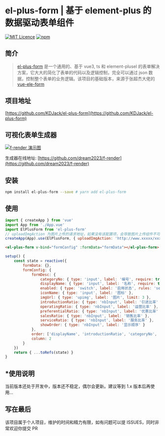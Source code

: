 # el-plus-form | 基于 element-plus 的数据驱动表单组件

[![MIT Licence](https://img.shields.io/npm/l/el-plus-form.svg)](https://img.shields.io/apm/l/el-plus-form.svg)
[![npm](https://img.shields.io/npm/v/el-plus-form.svg)](https://www.npmjs.com/package/el-plus-form)

## 简介

> [el-plus-form](https://github.com/KDJack/el-plus-form) 是一个通用的、基于 vue3, ts 和 element-plusel 的表单解决方案，它大大的简化了表单的代码以及逻辑控制，完全可以通过 json 数据，控制整个表单的业务逻辑。该项目的基础版本，来源于张超杰大佬的[vue-ele-form](https://gitee.com/dream2023/vue-ele-form)

## 项目地址

[https://github.com/KDJack/el-plus-form](https://github.com/KDJack/el-plus-form)

## 可视化表单生成器

[![f-render 演示图](https://s1.ax1x.com/2020/08/23/d0T976.gif)](https://dream2023.gitee.io/f-render/)

生成器在线地址: [https://github.com/dream2023/f-render](https://github.com/dream2023/f-render)

## 安装

```bash
npm install el-plus-form --save # yarn add el-plus-form
```

## 使用

```js
import { createApp } from 'vue'
import App from './App.vue'
import ElPlusForm from 'el-plus-form'
// uploadImgAction 为图片上传的请求地址，如果没有该配置项，会导致图片上传组件不可用！！！
createApp(App).use(ElPlusForm, { uploadImgAction: 'http://www.xxxxx/xxx/xxx/xx/uplaod' })
```

```html
<el-plus-form v-bind="formConfig" :formData="formData"></el-plus-form>
```

```js
setup() {
    const state = reactive({
        formData: {},
        formConfig: {
            formDesc: {
                categoryNo: { type: 'input', label: '编号', require: true },
                displayName: { type: 'input', label: '名称', require: true },
                enabled: { type: 'switch', label: '启用状态', rules: 'select', default: 1 },
                iconName: { type: 'input', label: '图标' },
                imgUrl: { type: 'upimg', label: '图片', limit: 3 },
                introductionRatio: { type: 'nbInput', label: '引进比率' },
                operatingRatio: { type: 'nbInput', label: '运营比率' },
                preferentialRatio: { type: 'nbInput', label: '优惠比率' },
                salesRatio: { type: 'nbInput', label: '销售比率' },
                serviceRatio: { type: 'nbInput', label: '服务比率' },
                showOrder: { type: 'nbInput', label: '显示顺序' }
            },
            order: ['displayName', 'introductionRatio', 'categoryNo', 'operatingRatio', 'enabled', 'preferentialRatio', 'iconName', 'salesRatio', 'imgUrl','serviceRatio', 'showOrder'],
            column: 2
        }
    })
    return { ...toRefs(state) }
}
```

## \*使用说明

当前版本还处于开发中，版本还不稳定，偶尔会更新。建议等到 1.x 版本后再使用...

## 写在最后

该项目属于个人项目，维护的时间和精力有限，如有问题可以提 ISSUES，同时非常欢迎你提交 PR
